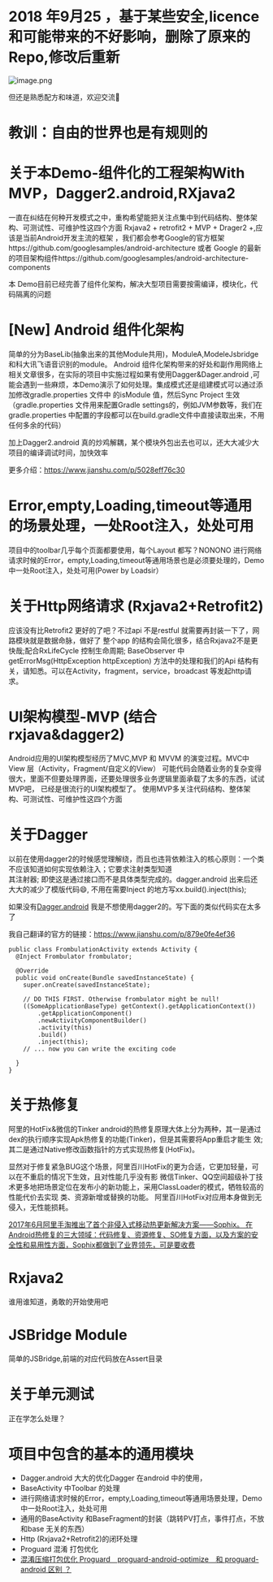 # 2018 年9月25 ，基于某些安全,licence和可能带来的不好影响，删除了原来的Repo,修改后重新


![image.png](https://upload-images.jianshu.io/upload_images/2376786-f20e3d508f535fde.png?imageMogr2/auto-orient/strip%7CimageView2/2/w/1240)

但还是熟悉配方和味道，欢迎交流👏

# 教训：自由的世界也是有规则的


# 关于本Demo-组件化的工程架构With MVP，Dagger2.android,RXjava2

  一直在纠结在何种开发模式之中，重构希望能把关注点集中到代码结构、整体架构、可测试性、可维护性这四个方面
  Rxjava2 + retrofit2 + MVP + Drager2 +,应该是当前Android开发主流的框架 ，我们都会参考Google的官方框架https://github.com/googlesamples/android-architecture 或者 Google 的最新的项目架构组件https://github.com/googlesamples/android-architecture-components

本 Demo目前已经完善了组件化架构，解决大型项目需要按需编译，模块化，代码隔离的问题
  
 # [New] Android 组件化架构
   简单的分为BaseLib(抽象出来的其他Module共用)，ModuleA,ModeleJsbridge和科大讯飞语音识别的module。 Android 组件化架构带来的好处和副作用网络上相关文章很多，在实际的项目中实施过程如果有使用Dagger&Dager.android ,可能会遇到一些麻烦，本Demo演示了如何处理。集成模式还是组建模式可以通过添加修改gradle.properties 文件中 的isModule 值，然后Sync Project 生效 （gradle.properties 文件用来配置Gradle settings的，例如JVM参数等，我们在gradle.properties 中配置的字段都可以在build.gradle文件中直接读取出来，不用任何多余的代码）
   
   加上Dagger2.android 真的炒鸡解耦，某个模块外包出去也可以，还大大减少大项目的编译调试时间，加快效率
   
   更多介绍：https://www.jianshu.com/p/5028eff76c30
   

# Error,empty,Loading,timeout等通用的场景处理，一处Root注入，处处可用
   项目中的toolbar几乎每个页面都要使用，每个Layout 都写？NONONO
   进行网络请求时候的Error，empty,Loading,timeout等通用场景也是必须要处理的，Demo中一处Root注入，处处可用(Power by Loadsir）

# 关于Http网络请求 (Rxjava2+Retrofit2)
  应该没有比Retrofit2 更好的了吧？不过api 不是restful 就需要再封装一下了，网路模块就是数据命脉，做好了
  整个app 的结构会简化很多，结合Rxjava2不是更快哉;配合RxLifeCycle 控制生命周期;
  BaseObserver 中getErrorMsg(HttpException httpException) 方法中的处理和我们的Api  结构有关，请知悉。可以在Activity，fragment，service，broadcast 等发起http请求。


# UI架构模型-MVP (结合rxjava&dagger2)
  Android应用的UI架构模型经历了MVC,MVP 和 MVVM 的演变过程。MVC中View 层（Activity，Fragment/自定义的View）
  可能代码会随着业务的复杂变得很大，里面不但要处理界面，还要处理很多业务逻辑里面承载了太多的东西，试试MVP吧，
  已经是很流行的UI架构模型了。
  使用MVP多关注代码结构、整体架构、可测试性、可维护性这四个方面

# 关于Dagger
  以前在使用dagger2的时候感觉理解绕，而且也违背依赖注入的核心原则：一个类不应该知道如何实现依赖注入；它要求注射类型知道  
  其注射器; 即使这是通过接口而不是具体类型完成的。dagger.android 出来后还大大的减少了模版代码😄, 不用在需要Inject 的地方写xx.build().inject(this);
  
  如果没有[Dagger.android](https://google.github.io/dagger//android.html) 我是不想使用dagger2的。写下面的类似代码实在太多了
  
  我自己翻译的官方的链接：https://www.jianshu.com/p/879e0fe4ef36
  
  ```
  public class FrombulationActivity extends Activity {
    @Inject Frombulator frombulator;
  
    @Override
    public void onCreate(Bundle savedInstanceState) {
      super.onCreate(savedInstanceState);
      
      // DO THIS FIRST. Otherwise frombulator might be null!
      ((SomeApplicationBaseType) getContext().getApplicationContext())
          .getApplicationComponent()
          .newActivityComponentBuilder()
          .activity(this)
          .build()
          .inject(this);
      // ... now you can write the exciting code
      
    }
  }
 
 ```


# 关于热修复
  阿里的HotFix&微信的Tinker
  android的热修复原理大体上分为两种，其一是通过dex的执行顺序实现Apk热修复的功能(Tinker)，但是其需要将App重启才能生 效;其二是通过Native修改函数指针的方式实现热修复(HotFix)。

  显然对于修复紧急BUG这个场景，阿里百川HotFix的更为合适，它更加轻量，可以在不重启的情况下生效，且对性能几乎没有影
  微信Tinker、QQ空间超级补丁技术更多地把场景定位在发布小的新功能上，采用ClassLoader的模式，牺牲较高的性能代价去实现 类、资源新增或替换的功能。
  阿里百川HotFix对应用本身做到无侵入，无性能损耗。

 [2017年6月阿里手淘推出了首个非侵入式移动热更新解决方案——Sophix。
 在Android热修复的三大领域：代码修复、资源修复、SO修复方面，以及方案的安全性和易用性方面，Sophix都做到了业界领先，可是要收费](https://mp.weixin.qq.com/s?__biz=MzAxMTI4MTkwNQ==&mid=2650823404&idx=1&sn=c56458a97561f54b893b33a80635d399&chksm=80b78e72b7c00764b26972bd21cd3e4fe5bb075a8d80890340b2a7a0a565779add0757b161e8&mpshare=1&scene=1&srcid=0704C7XraNsOGvDsgN9bCNii&pass_ticket=AZhM9mvZM8BzU28oFsdChz0QSuCBcgFEhhet1%2FD2hXnrM%2FSkdWA5TsZ06l%2F%2Fhbwm#rd)

# Rxjava2
  谁用谁知道，勇敢的开始使用吧

# JSBridge Module
  简单的JSBridge,前端的对应代码放在Assert目录

# 关于单元测试
  正在学怎么处理？

# 项目中包含的基本的通用模块
- Dagger.android 大大的优化Dagger 在android 中的使用，
- BaseActivity 中Toolbar 的处理
- 进行网络请求时候的Error，empty,Loading,timeout等通用场景处理，Demo中一处Root注入，处处可用
- 通用的BaseActivity 和BaseFragment的封装（跳转PV打点，事件打点，不放和base 无关的东西）
- Http (Rxjava2+Retrofit2)的闭环处理
- Proguard 混淆 打包优化
- [混淆压缩打包优化 Proguard　proguard-android-optimize　和 proguard-android 区别 ？](https://github.com/D-clock/Doc/blob/master/Android/Gradle/4_AndroidStudio%E4%B8%8BProGuard%E6%B7%B7%E6%B7%86%E6%89%93%E5%8C%85.md)




















